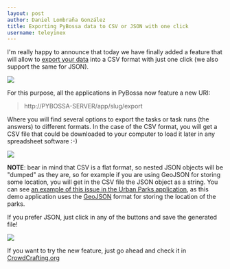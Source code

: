 ```yaml
---
layout: post
author: Daniel Lombraña González
title: Exporting PyBossa data to CSV or JSON with one click
username: teleyinex
---
```


I'm really happy to announce that today we have finally added a feature that 
will allow to [export your data](http://docs.pybossa.com/en/latest/user/tutorial.html#exporting-the-obtained-results) into a CSV format with just one click
(we also support the same for JSON).

![](http://i.imgur.com/zqPkMST.png)

For this purpose, all the applications in PyBossa now feature a new URI:

> http://PYBOSSA-SERVER/app/slug/export

Where you will find several options to export the tasks or task runs (the answers)
to different formats. In the case of the CSV format, you will get a CSV file 
that could be downloaded to your computer to load it later in any spreadsheet 
software :-)

![](http://i.imgur.com/zVZCYW8.png)

**NOTE**: bear in mind that CSV is a flat format, so nested JSON objects will 
be "dumped" as they are, so for example if you are using GeoJSON for storing 
some location, you will get in the CSV file the JSON object as a string. 
You can see [an example of this issue in the Urban Parks application](http://crowdcrafting.org/app/urbanpark/export?type=task&format=csv), as this 
demo application uses the [GeoJSON](http://www.geojson.org/) format for storing the location of the parks. 

If you prefer JSON, just click in any of the buttons and save the generated file!

![](http://i.imgur.com/vBDWLeb.png)

If you want to try the new feature, just go ahead and check it in [CrowdCrafting.org](http://crowdcrafting.org)
